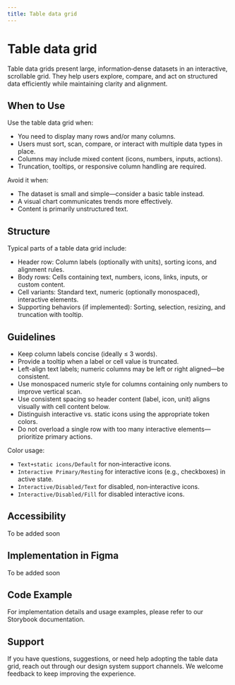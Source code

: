 ```yaml
---
title: Table data grid
---
```


# Table data grid

Table data grids present large, information‑dense datasets in an interactive, scrollable grid. They help users explore, compare, and act on structured data efficiently while maintaining clarity and alignment.

## When to Use

Use the table data grid when:

- You need to display many rows and/or many columns.
- Users must sort, scan, compare, or interact with multiple data types in place.
- Columns may include mixed content (icons, numbers, inputs, actions).
- Truncation, tooltips, or responsive column handling are required.

Avoid it when:

- The dataset is small and simple—consider a basic table instead.
- A visual chart communicates trends more effectively.
- Content is primarily unstructured text.

## Structure

Typical parts of a table data grid include:

- Header row: Column labels (optionally with units), sorting icons, and alignment rules.
- Body rows: Cells containing text, numbers, icons, links, inputs, or custom content.
- Cell variants: Standard text, numeric (optionally monospaced), interactive elements.
- Supporting behaviors (if implemented): Sorting, selection, resizing, and truncation with tooltip.

## Guidelines

- Keep column labels concise (ideally ≤ 3 words).
- Provide a tooltip when a label or cell value is truncated.
- Left-align text labels; numeric columns may be left or right aligned—be consistent.
- Use monospaced numeric style for columns containing only numbers to improve vertical scan.
- Use consistent spacing so header content (label, icon, unit) aligns visually with cell content below.
- Distinguish interactive vs. static icons using the appropriate token colors.
- Do not overload a single row with too many interactive elements—prioritize primary actions.

Color usage:

- `Text+static icons/Default` for non‑interactive icons.
- `Interactive Primary/Resting` for interactive icons (e.g., checkboxes) in active state.
- `Interactive/Disabled/Text` for disabled, non‑interactive icons.
- `Interactive/Disabled/Fill` for disabled interactive icons.

## Accessibility

To be added soon

## Implementation in Figma

To be added soon

## Code Example

For implementation details and usage examples, please refer to our Storybook documentation.

## Support

If you have questions, suggestions, or need help adopting the table data grid, reach out through our design system support channels. We welcome feedback to keep improving the experience.
